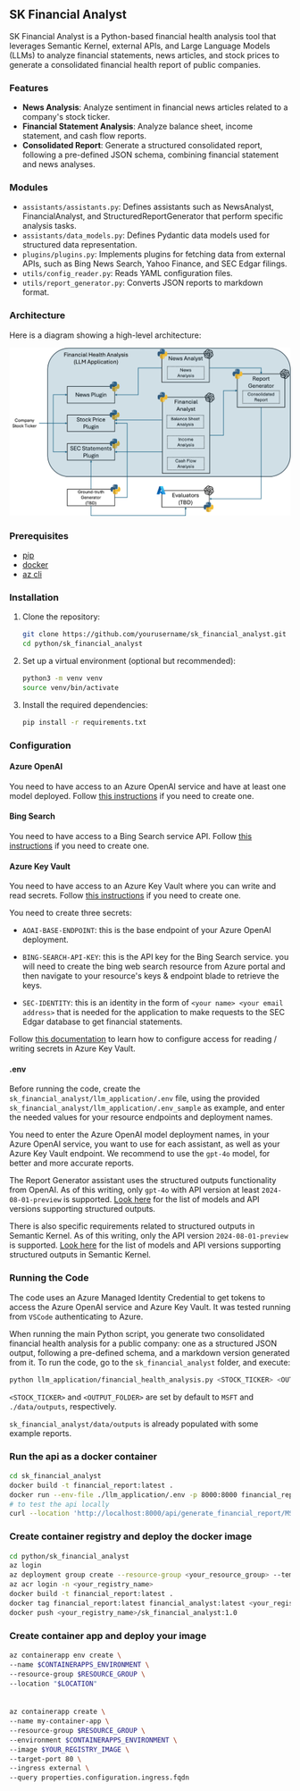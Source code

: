 ## SK Financial Analyst

SK Financial Analyst is a Python-based financial health analysis tool that leverages Semantic Kernel, external APIs, and Large Language Models (LLMs) to analyze financial statements, news articles, and stock prices to generate a consolidated financial health report of public companies.

### Features

- **News Analysis**: Analyze sentiment in financial news articles related to a company's stock ticker.
- **Financial Statement Analysis**: Analyze balance sheet, income statement, and cash flow reports.
- **Consolidated Report**: Generate a structured consolidated report, following a pre-defined JSON schema, combining financial statement and news analyses.

### Modules

- `assistants/assistants.py`: Defines assistants such as NewsAnalyst, FinancialAnalyst, and StructuredReportGenerator that perform specific analysis tasks.
- `assistants/data_models.py`: Defines Pydantic data models used for structured data representation.
- `plugins/plugins.py`: Implements plugins for fetching data from external APIs, such as Bing News Search, Yahoo Finance, and SEC Edgar filings.
- `utils/config_reader.py`: Reads YAML configuration files.
- `utils/report_generator.py`: Converts JSON reports to markdown format.

### Architecture

Here is a diagram showing a high-level architecture:

![Architecture Diagram](./architecture.png)

### Prerequisites
- [pip](https://pip.pypa.io/en/stable/cli/pip_install/)
- [docker](https://docs.docker.com/engine/install/)
- [az cli](https://learn.microsoft.com/en-us/cli/azure/install-azure-cli)


### Installation

1. Clone the repository:
   ```bash
   git clone https://github.com/yourusername/sk_financial_analyst.git
   cd python/sk_financial_analyst

2. Set up a virtual environment (optional but recommended):
   ```bash
   python3 -m venv venv
   source venv/bin/activate

3. Install the required dependencies:
   ```bash
   pip install -r requirements.txt

### Configuration

#### Azure OpenAI

You need to have access to an Azure OpenAI service and have at least one model deployed. Follow [this instructions](https://learn.microsoft.com/en-us/azure/ai-services/openai/how-to/create-resource) if you need to create one.

#### Bing Search

You need to have access to a Bing Search service API. Follow [this instructions](https://learn.microsoft.com/en-us/bing/search-apis/bing-web-search/create-bing-search-service-resource) if you need to create one.

#### Azure Key Vault

You need to have access to an Azure Key Vault where you can write and read secrets. Follow [this instructions](https://learn.microsoft.com/en-us/azure/key-vault/general/quick-create-portal) if you need to create one.

You need to create three secrets:
- `AOAI-BASE-ENDPOINT`: this is the base endpoint of your Azure OpenAI deployment.

- `BING-SEARCH-API-KEY`: this is the API key for the Bing Search service. you will need to create the bing web search resource from Azure portal and then navigate to your resource's keys & endpoint blade to retrieve the keys.

- `SEC-IDENTITY`: this is an identity in the form of `<your name> <your email address>` that is needed for the application to make requests to the SEC Edgar database to get financial statements.

Follow [this documentation](https://learn.microsoft.com/en-us/azure/key-vault/general/security-features#controlling-access-to-key-vault-data) to learn how to configure access for reading / writing secrets in Azure Key Vault.

#### .env

Before running the code, create the `sk_financial_analyst/llm_application/.env` file, using the provided `sk_financial_analyst/llm_application/.env_sample` as example, and enter the needed values for your resource endpoints and deployment names.

You need to enter the Azure OpenAI model deployment names, in your Azure OpenAI service, you want to use for each assistant, as well as your Azure Key Vault endpoint. We recommend to use the `gpt-4o` model, for better and more accurate reports.

The Report Generator assistant uses the structured outputs functionality from OpenAI. As of this writing, only `gpt-4o` with API version at least `2024-08-01-preview` is supported. [Look here](https://learn.microsoft.com/en-us/azure/ai-services/openai/how-to/structured-outputs) for the list of models and API versions supporting structured outputs.

There is also specific requirements related to structured outputs in Semantic Kernel. As of this writing, only the API version `2024-08-01-preview` is supported. [Look here](https://github.com/microsoft/semantic-kernel/blob/main/python/samples/concepts/structured_output/README.md) for the list of models and API versions supporting structured outputs in Semantic Kernel.

### Running the Code

The code uses an Azure Managed Identity Credential to get tokens to access the Azure OpenAI service and Azure Key Vault. It was tested running from `VSCode` authenticating to Azure.

When running the main Python script, you generate two consolidated financial health analysis for a public company: one as a structured JSON output, following a pre-defined schema, and a markdown version generated from it. To run the code, go to the `sk_financial_analyst` folder, and execute:

```bash
python llm_application/financial_health_analysis.py <STOCK_TICKER> <OUTPUT_FOLDER>
```

`<STOCK_TICKER>` and `<OUTPUT_FOLDER>` are set by default to `MSFT` and `./data/outputs`, respectively.

`sk_financial_analyst/data/outputs` is already populated with some example reports.


### Run the api as a docker container
```bash
cd sk_financial_analyst
docker build -t financial_report:latest .
docker run --env-file ./llm_application/.env -p 8000:8000 financial_report:latest
# to test the api locally
curl --location 'http://localhost:8000/api/generate_financial_report/MSFT'
```

### Create container registry and deploy the docker image
```bash
cd python/sk_financial_analyst
az login
az deployment group create --resource-group <your_resource_group> --template-file ./common/common.bicep
az acr login -n <your_registry_name>
docker build -t financial_report:latest .
docker tag financial_report:latest financial_analyst:latest <your_registry_name>/sk_financial_analyst:1.0
docker push <your_registry_name>/sk_financial_analyst:1.0
```

### Create container app and deploy your image

```bash
az containerapp env create \
--name $CONTAINERAPPS_ENVIRONMENT \
--resource-group $RESOURCE_GROUP \
--location "$LOCATION"


az containerapp create \
--name my-container-app \
--resource-group $RESOURCE_GROUP \
--environment $CONTAINERAPPS_ENVIRONMENT \
--image $YOUR_REGISTRY_IMAGE \
--target-port 80 \
--ingress external \
--query properties.configuration.ingress.fqdn
```
